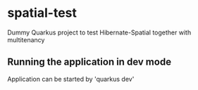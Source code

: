 # spatial-test

Dummy Quarkus project to test Hibernate-Spatial together with multitenancy

## Running the application in dev mode

Application can be started by 'quarkus dev'
